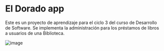 # El Dorado app

Este es un proyecto de aprendizaje para el ciclo 3 del curso de Desarrollo de Software.
Se implementa la administración para los préstamos de libros a usuarios de una Biblioteca.

![image](https://user-images.githubusercontent.com/43354341/136810212-6df100b4-457a-4e88-adad-4aa10a4f9396.png)
